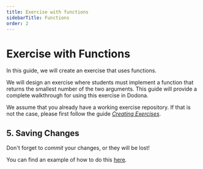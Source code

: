 ```yaml
---
title: Exercise with functions
sidebarTitle: Functions
order: 2
---
```


# Exercise with Functions

In this guide, we will create an exercise that uses functions.

We will design an exercise where students must implement a function that returns the smallest number of the two arguments.
This guide will provide a complete walkthrough for using this exercise in Dodona.

We assume that you already have a working exercise repository.
If that is not the case, please first follow the guide [_Creating Exercises_](/en/guides/exercises/creating-exercises/introduction/).

<!--@include: ../_common.md-->

## 5. Saving Changes

Don't forget to _commit_ your changes, or they will be lost!

You can find an example of how to do this [here](/en/guides/exercises/creating-exercises/exercise/#_5-saving-changes).
